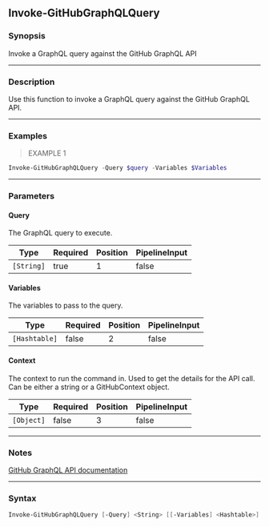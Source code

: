 Invoke-GitHubGraphQLQuery
-------------------------

### Synopsis
Invoke a GraphQL query against the GitHub GraphQL API

---

### Description

Use this function to invoke a GraphQL query against the GitHub GraphQL API.

---

### Examples
> EXAMPLE 1

```PowerShell
Invoke-GitHubGraphQLQuery -Query $query -Variables $Variables
```

---

### Parameters
#### **Query**
The GraphQL query to execute.

|Type      |Required|Position|PipelineInput|
|----------|--------|--------|-------------|
|`[String]`|true    |1       |false        |

#### **Variables**
The variables to pass to the query.

|Type         |Required|Position|PipelineInput|
|-------------|--------|--------|-------------|
|`[Hashtable]`|false   |2       |false        |

#### **Context**
The context to run the command in. Used to get the details for the API call.
Can be either a string or a GitHubContext object.

|Type      |Required|Position|PipelineInput|
|----------|--------|--------|-------------|
|`[Object]`|false   |3       |false        |

---

### Notes
[GitHub GraphQL API documentation](https://docs.github.com/graphql)

---

### Syntax
```PowerShell
Invoke-GitHubGraphQLQuery [-Query] <String> [[-Variables] <Hashtable>] [[-Context] <Object>] [<CommonParameters>]
```
